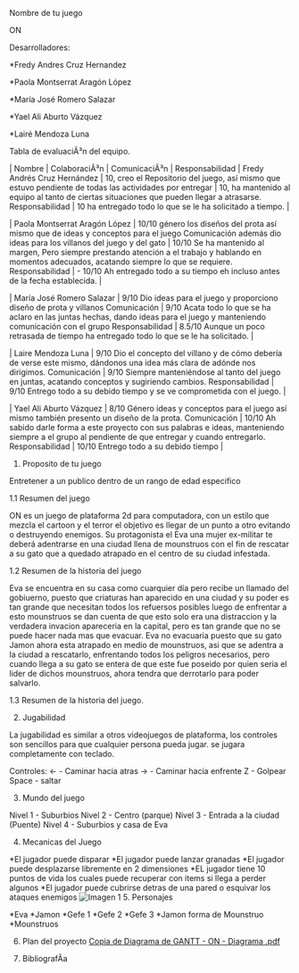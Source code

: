 Nombre de tu juego 

ON 

Desarrolladores: 

*Fredy Andres Cruz Hernandez 

*Paola Montserrat Aragón López 

*María José Romero Salazar 

*Yael Ali Aburto Vázquez 

*Lairé Mendoza Luna  

Tabla de evaluaciÃ³n del equipo. 

| Nombre | ColaboraciÃ³n | ComunicaciÃ³n | Responsabilidad | Fredy Andrés Cruz Hernández | 10, creo el Repositorio del juego, así mismo que estuvo pendiente de todas las actividades por entregar | 10, ha mantenido al equipo al tanto de ciertas situaciones que pueden llegar a atrasarse. Responsabilidad | 10 ha entregado todo lo que se le ha solicitado a tiempo. | 

| Paola Montserrat Aragón López | 10/10 género los diseños del prota así mismo que de ideas y conceptos para el juego Comunicación además dio ideas para los villanos del juego y del gato | 10/10 Se ha mantenido al margen, Pero siempre prestando atención a el trabajo y hablando en momentos adecuados, acatando siempre lo que se requiere. Responsabilidad | - 10/10 Ah entregado todo a su tiempo eh incluso antes de la fecha establecida. | 

| María José Romero Salazar | 9/10 Dio ideas para el juego y proporciono diseño de prota y villanos Comunicación | 9/10 Acata todo lo que se ha aclaro en las juntas hechas, dando ideas para el juego y manteniendo comunicación con el grupo Responsabilidad | 8.5/10 Aunque un poco retrasada de tiempo ha entregado todo lo que se le ha solicitado. | 

| Laire Mendoza Luna | 9/10 Dio el concepto del villano y de cómo debería de verse este mismo, dándonos una idea más clara de adónde nos dirigimos. Comunicación | 9/10 Siempre manteniéndose al tanto del juego en juntas, acatando conceptos y sugiriendo cambios. Responsabilidad | 9/10 Entrego todo a su debido tiempo y se ve comprometida con el juego. | 

| Yael Ali Aburto Vázquez | 8/10 Género ideas y conceptos para el juego así mismo también presento un diseño de la prota. Comunicación | 10/10 Ah sabido darle forma a este proyecto con sus palabras e ideas, manteniendo siempre a el grupo al pendiente de que entregar y cuando entregarlo. Responsabilidad | 10/10 Entrego todo a su debido tiempo | 

1. Proposito de tu juego 

Entretener a un publico dentro de un rango de edad especifico 

1.1 Resumen del juego 

ON es un juego de plataforma 2d para computadora, con un estilo que mezcla el cartoon y el terror el objetivo es llegar de un punto a otro evitando o destruyendo enemigos. Su protagonista el Eva una mujer ex-militar te deberá adentrarse en una ciudad llena de mounstruos con el fin de rescatar a su gato que a quedado atrapado en el centro de su ciudad infestada. 

1.2 Resumen de la historia del juego 

Eva se encuentra en su casa como cuarquier día pero recibe un llamado del gobiuerno, puesto que criaturas han aparecido en una ciudad y su poder es tan grande que necesitan todos los refuersos posibles luego de enfrentar a esto mounstruos se dan cuenta de que esto solo era una distraccion y la verdadera invacion apareceria en la capital, pero es tan grande que no se puede hacer nada mas que evacuar. Eva no evacuaria puesto que su gato Jamon ahora esta atrapado en medio de mounstruos, asi que se adentra a la ciudad a rescatarlo, enfrentando todos los peligros necesarios, pero cuando llega a su gato se entera de que este fue poseido por quien seria el lider de dichos mounstruos, ahora tendra que derrotarlo para poder salvarlo. 

1.3 Resumen de la historia del juego. 

2. Jugabilidad 

La jugabilidad es similar a otros videojuegos de plataforma, los controles son sencillos para que cualquier persona pueda jugar. se jugara completamente con teclado. 

Controles:
← - Caminar hacia atras 
→ - Caminar hacia enfrente 
Z - Golpear
Space - saltar


3. Mundo del juego 

Nivel 1 - Suburbios 
Nivel 2 - Centro (parque) 
Nivel 3 - Entrada a la ciudad (Puente) 
Nivel 4 - Suburbios y casa de Eva  

4. Mecanicas del Juego 

*El jugador puede disparar *El jugador puede lanzar granadas *El jugador puede desplazarse libremente en 2 dimensiones *EL jugador tiene 10 puntos de vida los cuales puede recuperar con items si llega a perder algunos *El jugador puede cubrirse detras de una pared o esquivar los ataques enemigos 
![Imagen 1](https://github.com/user-attachments/assets/74411e80-9ea4-4641-8470-517c4868a78c)
5. Personajes 

*Eva 
*Jamon 
*Gefe 1 
*Gefe 2 
*Gefe 3 
*Jamon forma de Mounstruo 
*Mounstruos 



6. Plan del proyecto 
[Copia de Diagrama de GANTT - ON  - Diagrama .pdf](https://github.com/user-attachments/files/20535103/Copia.de.Diagrama.de.GANTT.-.ON.-.Diagrama.pdf)

7. BibliografÃ­a 

 

